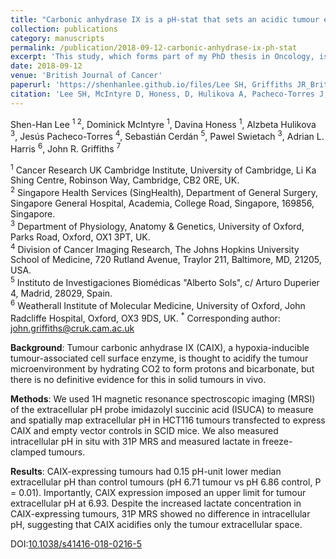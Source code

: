 ```yaml
---
title: "Carbonic anhydrase IX is a pH-stat that sets an acidic tumour extracellular pH in vivo"
collection: publications
category: manuscripts
permalink: /publication/2018-09-12-carbonic-anhydrase-ix-ph-stat
excerpt: 'This study, which forms part of my PhD thesis in Oncology, is the first to demonstrate that a hypoxia-associated tumour enzyme, carbonic anhydrase IX (CAIX) acidifies the tumor microenvironment in vivo. This study also uncovered a extracellular pH-stat mechanism for CAIX that maintains a more acidic environment within solid tumors.'
date: 2018-09-12
venue: 'British Journal of Cancer'
paperurl: 'https://shenhanlee.github.io/files/Lee SH, Griffiths JR_British Journal of Cancer_2018.pdf'
citation: 'Lee SH, McIntyre D, Honess, D, Hulikova A, Pacheco-Torres J, Cerdán S,Swietach, P, Harris AL, Griffiths JR. (2015). &quot;Paper Title Number 3.&quot; <i>Journal 1</i>. 1(3).'
---
```


Shen-Han Lee <sup>1 2</sup>, Dominick McIntyre <sup>1</sup>, Davina Honess <sup>1</sup>, Alzbeta Hulikova <sup>3</sup>, Jesús Pacheco-Torres <sup>4</sup>, Sebastián Cerdán <sup>5</sup>, Pawel Swietach <sup>3</sup>, Adrian L. Harris <sup>6</sup>, John R. Griffiths <sup>7</sup>  

<sup>1</sup> Cancer Research UK Cambridge Institute, University of Cambridge, Li Ka Shing Centre, Robinson Way, Cambridge, CB2 0RE, UK.  
<sup>2</sup> Singapore Health Services (SingHealth), Department of General Surgery, Singapore General Hospital, Academia, College Road, Singapore, 169856, Singapore.  
<sup>3</sup> Department of Physiology, Anatomy & Genetics, University of Oxford, Parks Road, Oxford, OX1 3PT, UK.  
<sup>4</sup> Division of Cancer Imaging Research, The Johns Hopkins University School of Medicine, 720 Rutland Avenue, Traylor 211, Baltimore, MD, 21205, USA.  
<sup>5</sup> Instituto de Investigaciones Biomédicas "Alberto Sols", c/ Arturo Duperier 4, Madrid, 28029, Spain.  
<sup>6</sup> Weatherall Institute of Molecular Medicine, University of Oxford, John Radcliffe Hospital, Oxford, OX3 9DS, UK.
<sup>*</sup> Corresponding author: john.griffiths@cruk.cam.ac.uk  

<b>Background</b>: Tumour carbonic anhydrase IX (CAIX), a hypoxia-inducible tumour-associated cell surface enzyme, is thought to acidify the tumour microenvironment by hydrating CO2 to form protons and bicarbonate, but there is no definitive evidence for this in solid tumours in vivo.

<b>Methods</b>: We used 1H magnetic resonance spectroscopic imaging (MRSI) of the extracellular pH probe imidazolyl succinic acid (ISUCA) to measure and spatially map extracellular pH in HCT116 tumours transfected to express CAIX and empty vector controls in SCID mice. We also measured intracellular pH in situ with 31P MRS and measured lactate in freeze-clamped tumours.

<b>Results</b>: CAIX-expressing tumours had 0.15 pH-unit lower median extracellular pH than control tumours (pH 6.71 tumour vs pH 6.86 control, P = 0.01). Importantly, CAIX expression imposed an upper limit for tumour extracellular pH at 6.93. Despite the increased lactate concentration in CAIX-expressing tumours, 31P MRS showed no difference in intracellular pH, suggesting that CAIX acidifies only the tumour extracellular space.

DOI:[10.1038/s41416-018-0216-5](https://doi.org/10.1038/s41416-018-0216-5) 
